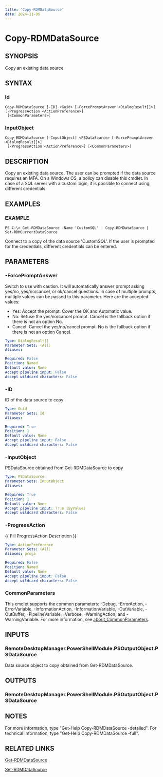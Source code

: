 ```yaml
---
title: 'Copy-RDMDataSource'
date: 2024-11-06
---
```



# Copy-RDMDataSource

## SYNOPSIS
Copy an existing data source

## SYNTAX

### Id
```
Copy-RDMDataSource [-ID] <Guid> [-ForcePromptAnswer <DialogResult[]>] [-ProgressAction <ActionPreference>]
 [<CommonParameters>]
```

### InputObject
```
Copy-RDMDataSource [-InputObject] <PSDataSource> [-ForcePromptAnswer <DialogResult[]>]
 [-ProgressAction <ActionPreference>] [<CommonParameters>]
```

## DESCRIPTION
Copy an existing data source.
The user can be prompted if the data source requires an MFA.
On a Windows OS, a policy can disable this cmdlet.
In case of a SQL server with a custom login, it is possible to connect using different credentials.

## EXAMPLES

### EXAMPLE
```
PS C:\> Get-RDMDataSource -Name 'CustomSQL' | Copy-RDMDataSource | Set-RDMCurrentDataSource
```

Connect to a copy of the data source 'CustomSQL'.
If the user is prompted for the credentials, different credentials can be entered.

## PARAMETERS

### -ForcePromptAnswer
Switch to use with caution.
It will automatically answer prompt asking yes/no, yes/no/cancel, or ok/cancel questions.
In case of multiple prompts, multiple values can be passed to this parameter.
Here are the accepted values:
- Yes: Accept the prompt.
Cover the OK and Automatic value.
- No: Refuse the yes/no/cancel prompt.
Cancel is the fallback option if there is not an option No.
- Cancel: Cancel the yes/no/cancel prompt.
No is the fallback option if there is not an option Cancel.

```yaml
Type: DialogResult[]
Parameter Sets: (All)
Aliases:

Required: False
Position: Named
Default value: None
Accept pipeline input: False
Accept wildcard characters: False
```

### -ID
ID of the data source to copy

```yaml
Type: Guid
Parameter Sets: Id
Aliases:

Required: True
Position: 1
Default value: None
Accept pipeline input: False
Accept wildcard characters: False
```

### -InputObject
PSDataSource obtained from Get-RDMDataSource to copy

```yaml
Type: PSDataSource
Parameter Sets: InputObject
Aliases:

Required: True
Position: 1
Default value: None
Accept pipeline input: True (ByValue)
Accept wildcard characters: False
```

### -ProgressAction
{{ Fill ProgressAction Description }}

```yaml
Type: ActionPreference
Parameter Sets: (All)
Aliases: proga

Required: False
Position: Named
Default value: None
Accept pipeline input: False
Accept wildcard characters: False
```

### CommonParameters
This cmdlet supports the common parameters: -Debug, -ErrorAction, -ErrorVariable, -InformationAction, -InformationVariable, -OutVariable, -OutBuffer, -PipelineVariable, -Verbose, -WarningAction, and -WarningVariable. For more information, see [about_CommonParameters](http://go.microsoft.com/fwlink/?LinkID=113216).

## INPUTS

### RemoteDesktopManager.PowerShellModule.PSOutputObject.PSDataSource
Data source object to copy obtained from Get-RDMDataSource.

## OUTPUTS

### RemoteDesktopManager.PowerShellModule.PSOutputObject.PSDataSource
## NOTES
For more information, type "Get-Help Copy-RDMDataSource -detailed".
For technical information, type "Get-Help Copy-RDMDataSource -full".

## RELATED LINKS

[Get-RDMDataSource](http://127.0.0.1:1111/docs/Get-RDMDataSource/)

[Set-RDMDataSource](http://127.0.0.1:1111/docs/Set-RDMDataSource/)

